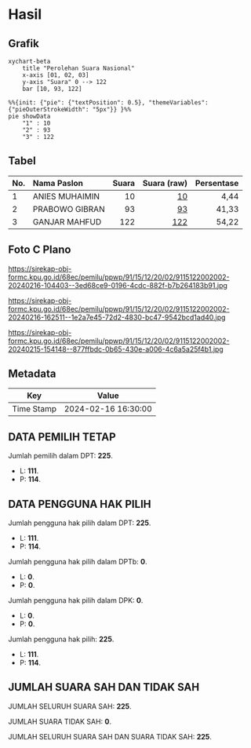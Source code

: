 # Hasil

## Grafik

```mermaid
xychart-beta
    title "Perolehan Suara Nasional"
    x-axis [01, 02, 03]
    y-axis "Suara" 0 --> 122
    bar [10, 93, 122]
```

```mermaid
%%{init: {"pie": {"textPosition": 0.5}, "themeVariables": {"pieOuterStrokeWidth": "5px"}} }%%
pie showData
    "1" : 10
    "2" : 93
    "3" : 122
```

## Tabel

| No. | Nama Paslon    | Suara | Suara (raw) | Persentase |
|:--- |:-------------- | -----:| -----------:| ----------:|
| 1   | ANIES MUHAIMIN | 10    | [10][p-1]   | 4,44       |
| 2   | PRABOWO GIBRAN | 93    | [93][p-2]   | 41,33      |
| 3   | GANJAR MAHFUD  | 122   | [122][p-3]  | 54,22      |


[p-1]: https://github.com/gigit-pemilu/pemilu-2024/blob/main/pilpres/hitung-suara/sub/91-papua/sub/15-waropen/sub/12-wapoga/sub/2002-pirare/sub/002-tps/sub/paslon-1.txt
[p-2]: https://github.com/gigit-pemilu/pemilu-2024/blob/main/pilpres/hitung-suara/sub/91-papua/sub/15-waropen/sub/12-wapoga/sub/2002-pirare/sub/002-tps/sub/paslon-2.txt
[p-3]: https://github.com/gigit-pemilu/pemilu-2024/blob/main/pilpres/hitung-suara/sub/91-papua/sub/15-waropen/sub/12-wapoga/sub/2002-pirare/sub/002-tps/sub/paslon-3.txt

## Foto C Plano

https://sirekap-obj-formc.kpu.go.id/68ec/pemilu/ppwp/91/15/12/20/02/9115122002002-20240216-104403--3ed68ce9-0196-4cdc-882f-b7b264183b91.jpg

https://sirekap-obj-formc.kpu.go.id/68ec/pemilu/ppwp/91/15/12/20/02/9115122002002-20240216-162511--1e2a7e45-72d2-4830-bc47-9542bcd1ad40.jpg

https://sirekap-obj-formc.kpu.go.id/68ec/pemilu/ppwp/91/15/12/20/02/9115122002002-20240215-154148--877ffbdc-0b65-430e-a006-4c6a5a25f4b1.jpg


## Metadata

| Key        | Value               |
| ---------- | ------------------- |
| Time Stamp | 2024-02-16 16:30:00 |


## DATA PEMILIH TETAP

Jumlah pemilih dalam DPT: **225**.
 * L: **111**.
 * P: **114**.

## DATA PENGGUNA HAK PILIH

Jumlah pengguna hak pilih dalam DPT: **225**.
 * L: **111**.
 * P: **114**.

Jumlah pengguna hak pilih dalam DPTb: **0**.
 * L: **0**.
 * P: **0**.

Jumlah pengguna hak pilih dalam DPK: **0**.
 * L: **0**.
 * P: **0**.

Jumlah pengguna hak pilih: **225**.
 * L: **111**.
 * P: **114**.

## JUMLAH SUARA SAH DAN TIDAK SAH

JUMLAH SELURUH SUARA SAH: **225**.

JUMLAH SUARA TIDAK SAH: **0**.

JUMLAH SELURUH SUARA SAH DAN SUARA TIDAK SAH: **225**.


